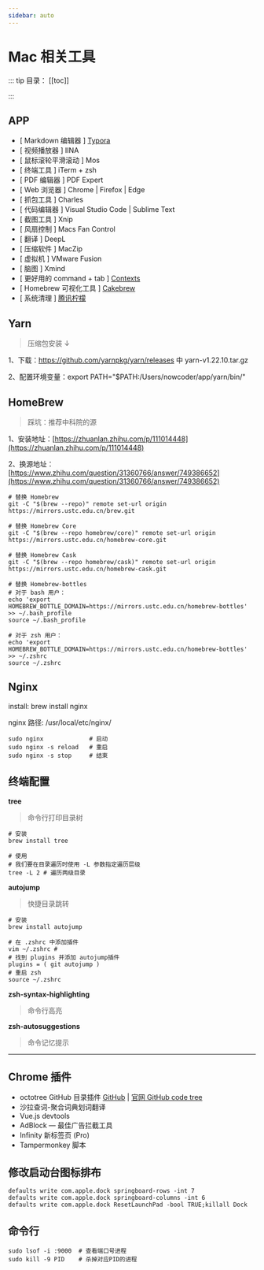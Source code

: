 ```yaml
---
sidebar: auto
---
```


# Mac 相关工具

::: tip 目录：
[[toc]]

:::

## APP

* [ Markdown 编辑器 ]  [Typora](https://www.typora.io/) 
* [ 视频播放器 ] IINA 
* [ 鼠标滚轮平滑滚动 ] Mos 
* [ 终端工具 ] iTerm + zsh 
* [ PDF 编辑器 ] PDF Expert 
* [ Web 浏览器 ] Chrome | Firefox | Edge
* [ 抓包工具 ] Charles 
* [ 代码编辑器 ] Visual Studio Code | Sublime Text 
* [ 截图工具 ] Xnip 
* [ 风扇控制 ] Macs Fan Control 
* [ 翻译 ] DeepL 
* [ 压缩软件 ] MacZip 
* [ 虚拟机 ] VMware Fusion 
* [ 脑图 ] Xmind 
* [ 更好用的 command + tab ] [Contexts](https://contexts.co/)
* [ Homebrew 可视化工具 ] [Cakebrew](https://www.cakebrew.com/)
* [ 系统清理 ] [腾讯柠檬](https://lemon.qq.com/lab/)

## Yarn 

> 压缩包安装 ↓

1、下载：https://github.com/yarnpkg/yarn/releases 中 yarn-v1.22.10.tar.gz

2、配置环境变量：export PATH="$PATH:/Users/nowcoder/app/yarn/bin/"

## HomeBrew

> 踩坑：推荐中科院的源

1、安装地址：[https://zhuanlan.zhihu.com/p/111014448](https://zhuanlan.zhihu.com/p/111014448)

2、换源地址：[https://www.zhihu.com/question/31360766/answer/749386652](https://www.zhihu.com/question/31360766/answer/749386652)

```shell
# 替换 Homebrew
git -C "$(brew --repo)" remote set-url origin https://mirrors.ustc.edu.cn/brew.git

# 替换 Homebrew Core
git -C "$(brew --repo homebrew/core)" remote set-url origin https://mirrors.ustc.edu.cn/homebrew-core.git

# 替换 Homebrew Cask
git -C "$(brew --repo homebrew/cask)" remote set-url origin https://mirrors.ustc.edu.cn/homebrew-cask.git

# 替换 Homebrew-bottles
# 对于 bash 用户：
echo 'export HOMEBREW_BOTTLE_DOMAIN=https://mirrors.ustc.edu.cn/homebrew-bottles' >> ~/.bash_profile
source ~/.bash_profile

# 对于 zsh 用户：
echo 'export HOMEBREW_BOTTLE_DOMAIN=https://mirrors.ustc.edu.cn/homebrew-bottles' >> ~/.zshrc
source ~/.zshrc
```

## Nginx

install:  brew install nginx

nginx 路径:  /usr/local/etc/nginx/

```shell
sudo nginx             # 启动
sudo nginx -s reload   # 重启
sudo nginx -s stop     # 结束
```

## 终端配置

**tree**

> 命令行打印目录树

```shell
# 安装
brew install tree

# 使用
# 我们要在目录遍历时使用 -L 参数指定遍历层级
tree -L 2 # 遍历两级目录
```

**autojump**

> 快捷目录跳转

```shell
# 安装
brew install autojump

# 在 .zshrc 中添加插件
vim ~/.zshrc # 
# 找到 plugins 并添加 autojump插件
plugins = ( git autojump )
# 重启 zsh
source ~/.zshrc
```

**zsh-syntax-highlighting**

> 命令行高亮

**zsh-autosuggestions**

> 命令记忆提示

---

## Chrome 插件

* octotree GitHub 目录插件 [GitHub](https://github.com/ovity/octotree) | [官网 GitHub code tree](https://www.octotree.io/)
* 沙拉查词-聚合词典划词翻译
* Vue.js devtools
* AdBlock — 最佳广告拦截工具
* Infinity 新标签页 (Pro)
* Tampermonkey 脚本

## 修改启动台图标排布

```shell
defaults write com.apple.dock springboard-rows -int 7
defaults write com.apple.dock springboard-columns -int 6
defaults write com.apple.dock ResetLaunchPad -bool TRUE;killall Dock
```

## 命令行

```shell
sudo lsof -i :9000  # 查看端口号进程
sudo kill -9 PID    # 杀掉对应PID的进程
```
